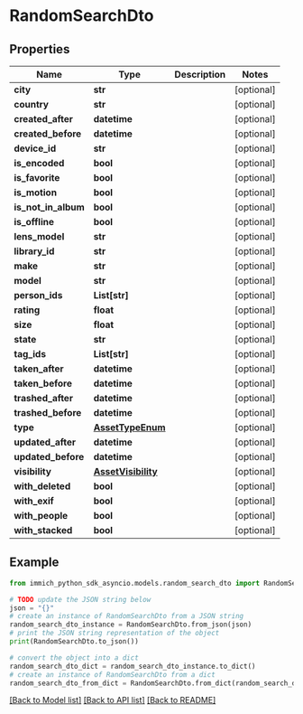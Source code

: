 # RandomSearchDto


## Properties

Name | Type | Description | Notes
------------ | ------------- | ------------- | -------------
**city** | **str** |  | [optional] 
**country** | **str** |  | [optional] 
**created_after** | **datetime** |  | [optional] 
**created_before** | **datetime** |  | [optional] 
**device_id** | **str** |  | [optional] 
**is_encoded** | **bool** |  | [optional] 
**is_favorite** | **bool** |  | [optional] 
**is_motion** | **bool** |  | [optional] 
**is_not_in_album** | **bool** |  | [optional] 
**is_offline** | **bool** |  | [optional] 
**lens_model** | **str** |  | [optional] 
**library_id** | **str** |  | [optional] 
**make** | **str** |  | [optional] 
**model** | **str** |  | [optional] 
**person_ids** | **List[str]** |  | [optional] 
**rating** | **float** |  | [optional] 
**size** | **float** |  | [optional] 
**state** | **str** |  | [optional] 
**tag_ids** | **List[str]** |  | [optional] 
**taken_after** | **datetime** |  | [optional] 
**taken_before** | **datetime** |  | [optional] 
**trashed_after** | **datetime** |  | [optional] 
**trashed_before** | **datetime** |  | [optional] 
**type** | [**AssetTypeEnum**](AssetTypeEnum.md) |  | [optional] 
**updated_after** | **datetime** |  | [optional] 
**updated_before** | **datetime** |  | [optional] 
**visibility** | [**AssetVisibility**](AssetVisibility.md) |  | [optional] 
**with_deleted** | **bool** |  | [optional] 
**with_exif** | **bool** |  | [optional] 
**with_people** | **bool** |  | [optional] 
**with_stacked** | **bool** |  | [optional] 

## Example

```python
from immich_python_sdk_asyncio.models.random_search_dto import RandomSearchDto

# TODO update the JSON string below
json = "{}"
# create an instance of RandomSearchDto from a JSON string
random_search_dto_instance = RandomSearchDto.from_json(json)
# print the JSON string representation of the object
print(RandomSearchDto.to_json())

# convert the object into a dict
random_search_dto_dict = random_search_dto_instance.to_dict()
# create an instance of RandomSearchDto from a dict
random_search_dto_from_dict = RandomSearchDto.from_dict(random_search_dto_dict)
```
[[Back to Model list]](../README.md#documentation-for-models) [[Back to API list]](../README.md#documentation-for-api-endpoints) [[Back to README]](../README.md)


